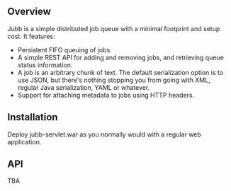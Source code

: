 ## Overview

Jubb is a simple distributed job queue with a minimal footprint and
setup cost. It features:

 * Persistent FIFO queuing of jobs.
 * A simple REST API for adding and removing jobs, and retrieving queue status information.
 * A job is an arbitrary chunk of text. The default serialization option is to use JSON, but 
   there's nothing stopping you from going with XML, regular Java serialization, YAML or whatever.
 * Support for attaching metadata to jobs using HTTP headers. 

## Installation

Deploy jubb-servlet.war as you normally would with a regular web application.

## API
TBA

